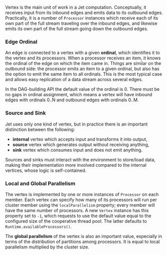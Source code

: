 Vertex is the main unit of work in a Jet computation. Conceptually, it
receives input from its inbound edges and emits data to its outbound
edges. Practically, it is a number of `Processor` instances which
receive each of its own part of the full stream traveling over the
inbound edges, and likewise emits its own part of the full stream going
down the outbound edges.

### Edge Ordinal

An edge is connected to a vertex with a given **ordinal**, which
identifies it to the vertex and its processors. When a processor
receives an item, it knows the ordinal of the edge on which the item
came in. Things are similar on the outbound side: the processor emits an
item to a given ordinal, but also has the option to emit the same item
to all ordinals. This is the most typical case and allows easy
replication of a data stream across several edges.

In the DAG-building API the default value of the ordinal is 0. There
must be no gaps in ordinal assignment, which means a vertex will have
inbound edges with ordinals 0..N and outbound edges with ordinals 0..M.

### Source and Sink

Jet uses only one kind of vertex, but in practice there is an important
distinction between the following:

* **internal** vertex which accepts input and transforms it into output,
* **source** vertex which generates output without receiving anything,
* **sink** vertex which consumes input and does not emit anything.

Sources and sinks must interact with the environment to store/load data,
making their implementation more involved compared to the internal
vertices, whose logic is self-contained.

### Local and Global Parallelism

The vertex is implemented by one or more instances of `Processor` on
each member. Each vertex can specify how many of its processors will run
per cluster member using the `localParallelism` property; every member
will have the same number of processors. A new `Vertex` instance has
this property set to `-1`, which requests to use the default value equal
to the configured size of the cooperative thread pool. The latter
defaults to `Runtime.availableProcessors()`.

The **global parallelism** of the vertex is also an important value,
especially in terms of the distribution of partitions among processors.
It is equal to local parallelism multiplied by the cluster size.

